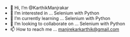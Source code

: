- 👋 Hi, I’m @KarthikManjrakar
- 👀 I’m interested in ... Selenium with Python
- 🌱 I’m currently learning ... Selenium with Python
- 💞️ I’m looking to collaborate on ... Selenium with Python
- 📫 How to reach me ... manjrekarkarthik@gmail.com

<!---
KarthikManjrakar/KarthikManjrakar is a ✨ special ✨ repository because its `README.md` (this file) appears on your GitHub profile.
You can click the Preview link to take a look at your changes.
--->
